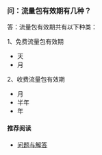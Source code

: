 ### 问：流量包有效期有几种？

答：流量包有效期共有以下种类：<br>

1、免费流量包有效期
- 天
- 月

2、收费流量包有效期
- 月
- 半年
- 年

#### 推荐阅读
- [问题与解答](https://a2zitpro.github.io/web/列表-问题与解答)
